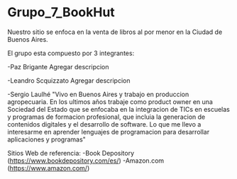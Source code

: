 # Grupo_7_BookHut
Nuestro sitio se enfoca en la venta de libros al por menor en la Ciudad de Buenos Aires.

El grupo esta compuesto por 3 integrantes:

-Paz Brigante
Agregar descripcion

-Leandro Scquizzato
Agregar descripcion

-Sergio Laulhé
"Vivo en Buenos Aires y trabajo en produccion agropecuaria. En los ultimos años trabaje como product owner en una Sociedad del Estado que se enfocaba en la integracion de TICs en escuelas y programas de formacion profesional, que incluia la generacion de contenidos digitales y el desarrollo de software. Lo que me llevo a interesarme en aprender lenguajes de programacion para desarrollar aplicaciones y programas"

Sitios Web de referencia:
-Book Depository (https://www.bookdepository.com/es/)
-Amazon.com (https://www.amazon.com/)



